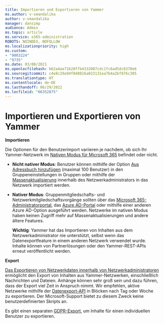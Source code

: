 ```yaml
---
title: Importieren und Exportieren von Yammer
ms.author: v-smandalika
author: v-smandalika
manager: dansimp
audience: Admin
ms.topic: article
ms.service: o365-administration
ROBOTS: NOINDEX, NOFOLLOW
ms.localizationpriority: high
ms.custom:
- "9003224"
- "9735"
ms.date: 03/08/2021
ms.openlocfilehash: b62a4ae71b20ffb4332087cdc1fc6ad5dc8370e6
ms.sourcegitcommit: c4e8c29a94f840816a023131ea7b4a2bf876c305
ms.translationtype: HT
ms.contentlocale: de-DE
ms.lasthandoff: 06/29/2022
ms.locfileid: "66352875"
---
```

# <a name="import-and-export-from-yammer"></a>Importieren und Exportieren von Yammer

**Importieren**

Die Optionen für den Benutzerimport variieren je nachdem, ob sich Ihr Yammer-Netzwerk im [Nativen Modus für Microsoft 365](https://docs.microsoft.com/yammer/configure-your-yammer-network/overview-native-mode) befindet oder nicht.

- **Nicht nativer Modus**: Benutzer können mithilfe der Option [Aus Adressbuch hinzufügen](https://support.microsoft.com/office/manage-yammer-community-members-75253554-d0f3-4148-b835-e6a9a8a0c294) (maximal 100 Benutzer) in den Gruppeneinstellungen in Gruppen oder mithilfe der [Massenaktualisierung](https://docs.microsoft.com/yammer/manage-yammer-users/add-block-or-remove-users) innerhalb des Netzwerkadministrators in das Netzwerk importiert werden.
- **Nativer Modus**: Gruppenmitgliedschafts- und Netzwerkmitgliedschaftsvorgänge sollten über das [Microsoft 365-Administratorportal](https://docs.microsoft.com/microsoft-365/admin/add-users), das [Azure AD-Portal](https://docs.microsoft.com/azure/active-directory/fundamentals/add-users-azure-active-directory) oder mithilfe einer anderen Azure AD-Option ausgeführt werden. Netzwerke im nativen Modus haben keinen Zugriff mehr auf Massenaktualisierungen und andere ältere Features.

    **Wichtig**: Yammer hat das Importieren von Inhalten aus dem Netzwerkadministrator nie unterstützt, selbst wenn das Datenexportfeature in einem anderen Netzwerk verwendet wurde. Inhalte können von Partnerlösungen oder den Yammer-REST-APIs erneut veröffentlicht werden.

**Export**

[Das Exportieren von Netzwerkdaten innerhalb von Netzwerkadministratoren](https://docs.microsoft.com/yammer/manage-security-and-compliance/export-yammer-enterprise-data) ermöglicht den Export von Inhalten aus Yammer-Netzwerken, einschließlich Nachrichten und Dateien. Anhänge können sehr groß sein und dazu führen, dass der Export viel Zeit in Anspruch nimmt. Wir empfehlen, aktive Netzwerke mithilfe der [Datenexport-API](https://developer.yammer.com/docs/data-export-api) in Blöcken nach Tag oder Woche zu exportieren. Der Microsoft-Support bietet zu diesem Zweck keine benutzerdefinierten Skripts an.

Es gibt einen separaten [GDPR-Export](https://docs.microsoft.com/yammer/manage-security-and-compliance/gdpr-requests-in-yammer-enterprise), um Inhalte für einen individuellen Benutzer zu exportieren.
